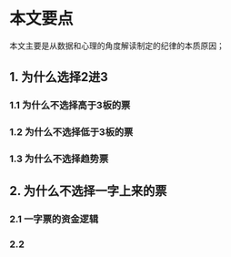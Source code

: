 # 本文要点
本文主要是从数据和心理的角度解读制定的纪律的本质原因；

## 1. 为什么选择2进3
### 1.1 为什么不选择高于3板的票
### 1.2 为什么不选择低于3板的票
### 1.3 为什么不选择趋势票

## 2. 为什么不选择一字上来的票
### 2.1 一字票的资金逻辑
### 2.2 

